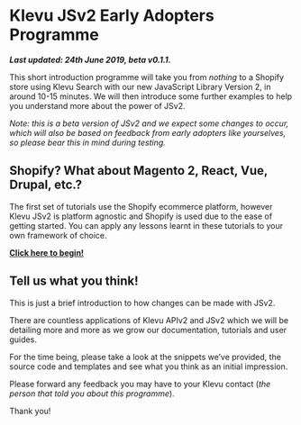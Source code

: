# Klevu JSv2 Early Adopters Programme

_**Last updated: 24th June 2019, beta v0.1.1.**_

This short introduction programme will take you from _nothing_ to a Shopify store
using Klevu Search with our new JavaScript Library Version 2, in around 10-15 minutes.
We will then introduce some further examples to help you understand more about the power of JSv2.

_Note: this is a beta version of JSv2 and we expect some changes to occur,
which will also be based on feedback from early adopters like yourselves,
so please bear this in mind during testing._

## Shopify? What about Magento 2, React, Vue, Drupal, etc.?

The first set of tutorials use the Shopify ecommerce platform,
however Klevu JSv2 is platform agnostic and Shopify is used due to the ease of getting started.
You can apply any lessons learnt in these tutorials to your own framework of choice.

**[Click here to begin!](/tutorial/shopify/hello-world)**

## Tell us what you think!

This is just a brief introduction to how changes can be made with JSv2.

There are countless applications of Klevu APIv2 and JSv2 which we will be
detailing more and more as we grow our documentation, tutorials and user guides.

For the time being, please take a look at the snippets we’ve provided,
the source code and templates and see what you think as an initial impression.

Please forward any feedback you may have to your Klevu contact
(_the person that told you about this programme_).

Thank you!
